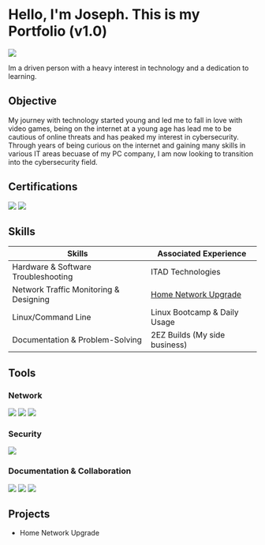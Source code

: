# Hello, I'm Joseph. This is my Portfolio (v1.0)
<a href="https://www.linkedin.com/in/josephsicre/"><img src="https://img.shields.io/badge/-LinkedIn-0072b1?&style=for-the-badge&logo=linkedin&logoColor=white" /></a>

Im a driven person with a heavy interest in technology and a dedication to learning.

## Objective

My journey with technology started young and led me to fall in love with video games, being on the internet at a young age has lead me to be cautious of online threats and has peaked my interest in cybersecurity. Through years of being curious on the internet and gaining many skills in various IT areas becuase of my PC company, I am now looking to transition into the cybersecurity field.

## Certifications
<div>
<img src="https://img.shields.io/badge/-ISC2%20CC-008000?&style=for-the-badge&logo=ISC2&logoColor=white" />
<img src="https://img.shields.io/badge/-Network%2B-007ACC?&style=for-the-badge&logo=CompTIA&logoColor=white" />
</div>

## Skills

| Skills                                         | Associated Experience      |
|-----------------------------------------------|----------------------------|
| Hardware & Software Troubleshooting           | ITAD Technologies|
| Network Traffic Monitoring & Designing        | <a href="https://google.com">Home Network Upgrade</a>|
| Linux/Command Line                            | Linux Bootcamp & Daily Usage |
| Documentation & Problem-Solving               | 2EZ Builds (My side business) |


## Tools

### Network
<div>
    <img src="https://img.shields.io/badge/-Wireshark-1679A7?&style=for-the-badge&logo=Wireshark&logoColor=white" />
    <img src="https://img.shields.io/badge/-pfSense-212121?&style=for-the-badge&logo=pfSense&logoColor=white" /> 
    <img src="https://img.shields.io/badge/-PuTTY-007ACC?&style=for-the-badge&logo=PuTTY&logoColor=white" />
</div>

### Security
<div>
    <img src="https://img.shields.io/badge/-Snort-D6343A?&style=for-the-badge&logo=Snort&logoColor=white" />
</div>

### Documentation & Collaboration
<div>
    <img src="https://img.shields.io/badge/-Microsoft_Teams-6264A7?&style=for-the-badge&logo=microsoft-teams&logoColor=white" />
    <img src="https://img.shields.io/badge/-Jira-0052CC?&style=for-the-badge&logo=jira&logoColor=white" />
    <img src="https://img.shields.io/badge/-Git-F05032?&style=for-the-badge&logo=git&logoColor=white" />
</div>

## Projects
- Home Network Upgrade

